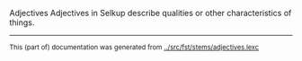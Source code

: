 Adjectives
Adjectives in Selkup describe qualities or other characteristics of things.


* * *
<small>This (part of) documentation was generated from [../src/fst/stems/adjectives.lexc](http://github.com/giellalt/lang-sel/blob/main/../src/fst/stems/adjectives.lexc)</small>
